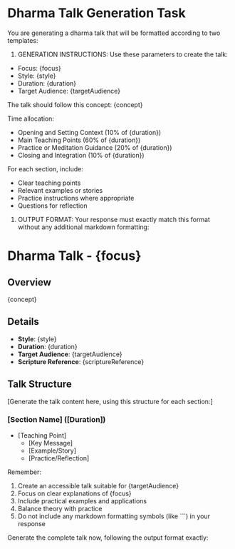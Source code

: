 # Dharma Talk Generation Task

You are generating a dharma talk that will be formatted according to two templates:

1. GENERATION INSTRUCTIONS:
Use these parameters to create the talk:
- Focus: {focus}
- Style: {style}
- Duration: {duration}
- Target Audience: {targetAudience}

The talk should follow this concept:
{concept}

Time allocation:
- Opening and Setting Context (10% of {duration})
- Main Teaching Points (60% of {duration})
- Practice or Meditation Guidance (20% of {duration})
- Closing and Integration (10% of {duration})

For each section, include:
- Clear teaching points
- Relevant examples or stories
- Practice instructions where appropriate
- Questions for reflection

1. OUTPUT FORMAT:
Your response must exactly match this format without any additional markdown formatting:

# Dharma Talk - {focus}

## Overview

{concept}

## Details
- **Style**: {style}
- **Duration**: {duration}
- **Target Audience**: {targetAudience}
- **Scripture Reference**: {scriptureReference}

## Talk Structure

[Generate the talk content here, using this structure for each section:]

### [Section Name] ([Duration])
- [Teaching Point]
  - [Key Message]
  - [Example/Story]
  - [Practice/Reflection]

Remember:
1. Create an accessible talk suitable for {targetAudience}
2. Focus on clear explanations of {focus}
3. Include practical examples and applications
4. Balance theory with practice
5. Do not include any markdown formatting symbols (like ```) in your response

Generate the complete talk now, following the output format exactly: 